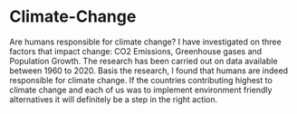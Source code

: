 # Climate-Change
Are humans responsible for climate change?
I have investigated on three factors that impact change: CO2 Emissions, Greenhouse gases and Population Growth. The research has been carried out on data available between 1960 to 2020. 
Basis the research, I found that humans are indeed responsible for climate change. If the countries contributing highest to climate change and each of us was to implement environment friendly alternatives it will definitely be a step in the right action.
